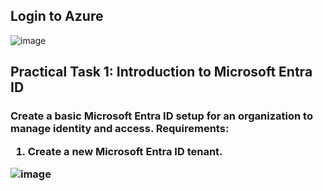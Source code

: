 <h2>Login to Azure</h2>

![image](https://github.com/user-attachments/assets/bbaaaaa5-314b-40dc-80d3-34def72e6265)



<h2>Practical Task 1: Introduction to Microsoft Entra ID<h3>

Create a basic Microsoft Entra ID setup for an organization to manage identity and access.
<b>Requirements</b>:
1. Create a new Microsoft Entra ID tenant.

![image](https://github.com/user-attachments/assets/d5718df7-61aa-4976-9f56-38ea905cf3ce)
